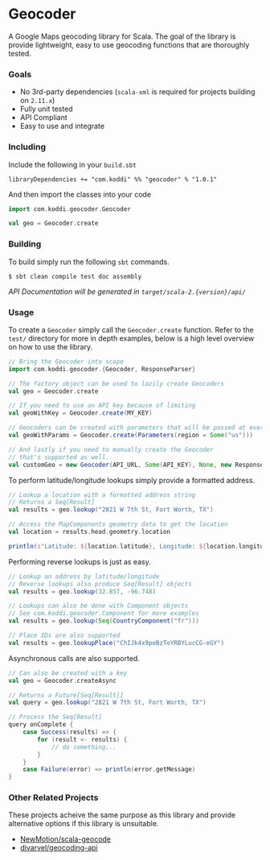 Geocoder
========

A Google Maps geocoding library for Scala. The goal of the library is provide lightweight, 
easy to use geocoding functions that are thoroughly tested.

### Goals

- No 3rd-party dependencies (`scala-xml` is required for projects building on `2.11.x`)
- Fully unit tested
- API Compliant
- Easy to use and integrate

### Including

Include the following in your `build.sbt`

```
libraryDependencies += "com.koddi" %% "geocoder" % "1.0.1"
```

And then import the classes into your code

```scala
import com.koddi.geocoder.Geocoder

val geo = Geocoder.create
```

### Building

To build simply run the following `sbt` commands.

```
$ sbt clean compile test doc assembly
```

*API Documentation will be generated in `target/scala-2.{version}/api/`*

### Usage

To create a `Geocoder` simply call the `Geocoder.create` function. Refer to the `test/` directory
for more in depth examples, below is a high level overview on how to use the library.

```scala
// Bring the Geocoder into scope
import com.koddi.geocoder.{Geocoder, ResponseParser}

// The factory object can be used to lazily create Geocoders
val geo = Geocoder.create

// If you need to use an API key because of limiting
val geoWithKey = Geocoder.create(MY_KEY)

// Geocoders can be created with parameters that will be passed at every lookup
val geoWithParams = Geocoder.create(Parameters(region = Some("us")))

// And lastly if you need to manually create the Geocoder
// that's supported as well.
val customGeo = new Geocoder(API_URL, Some(API_KEY), None, new ResponseParser)
```

To perform latitude/longitude lookups simply provide a formatted address.

```scala
// Lookup a location with a formatted address string
// Returns a Seq[Result]
val results = geo.lookup("2821 W 7th St, Fort Worth, TX")

// Access the MapComponents geometry data to get the location
val location = results.head.geometry.location

println(s"Latitude: ${location.latitude}, Longitude: ${location.longitude}")
```

Performing reverse lookups is just as easy.

```scala
// Lookup an address by latitude/longitude
// Reverse lookups also produce Seq[Result] objects
val results = geo.lookup(32.857, -96.748)

// Lookups can also be done with Component objects
// See com.koddi.geocoder.Component for more examples
val results = geo.lookup(Seq(CountryComponent("fr")))

// Place IDs are also supported
val results = geo.lookupPlace("ChIJk4x9peBzToYRBYLucCG-eGY")
```

Asynchronous calls are also supported.

```scala
// Can also be created with a key
val geo = Geocoder.createAsync

// Returns a Future[Seq[Result]]
val query = geo.lookup("2821 W 7th St, Fort Worth, TX")

// Process the Seq[Result]
query onComplete {
    case Success(results) => {
        for (result <- results) {
            // do something...
        }
    }
    case Failure(error) => println(error.getMessage)
}
```

### Other Related Projects

These projects acheive the same purpose as this library and provide alternative options if this library is unsuitable.

- [NewMotion/scala-geocode](https://github.com/NewMotion/scala-geocode)
- [divarvel/geocoding-api](https://github.com/divarvel/geocoding-api)

